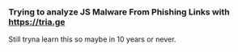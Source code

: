 ### Trying to analyze JS Malware From Phishing Links with https://tria.ge
Still tryna learn this so maybe in 10 years or never.

